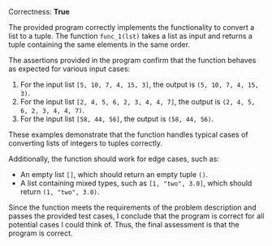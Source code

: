 Correctness: **True**

The provided program correctly implements the functionality to convert a list to a tuple. The function `func_1(lst)` takes a list as input and returns a tuple containing the same elements in the same order. 

The assertions provided in the program confirm that the function behaves as expected for various input cases:

1. For the input list `[5, 10, 7, 4, 15, 3]`, the output is `(5, 10, 7, 4, 15, 3)`.
2. For the input list `[2, 4, 5, 6, 2, 3, 4, 4, 7]`, the output is `(2, 4, 5, 6, 2, 3, 4, 4, 7)`.
3. For the input list `[58, 44, 56]`, the output is `(58, 44, 56)`.

These examples demonstrate that the function handles typical cases of converting lists of integers to tuples correctly. 

Additionally, the function should work for edge cases, such as:
- An empty list `[]`, which should return an empty tuple `()`.
- A list containing mixed types, such as `[1, "two", 3.0]`, which should return `(1, "two", 3.0)`.

Since the function meets the requirements of the problem description and passes the provided test cases, I conclude that the program is correct for all potential cases I could think of. Thus, the final assessment is that the program is correct.